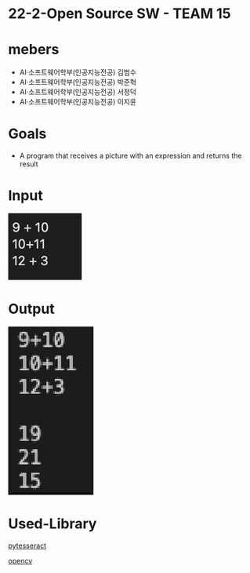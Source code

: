 # 22-2-Open Source SW - TEAM 15

# mebers
* AI·소프트웨어학부(인공지능전공) 김범수
* AI·소프트웨어학부(인공지능전공) 박준혁
* AI·소프트웨어학부(인공지능전공) 서정덕
* AI·소프트웨어학부(인공지능전공) 이지윤
# Goals
* A program that receives a picture with an expression and returns the result
  
# Input
![input](https://raw.githubusercontent.com/EASYhz/22-2-OpenSW/main/img1.png)
# Output
![Output](https://raw.githubusercontent.com/EASYhz/22-2-OpenSW/addReadMe/output.png)
# Used-Library
[pytesseract](http://www.google.co.kr)

[opencv](http://www.google.co.kr)